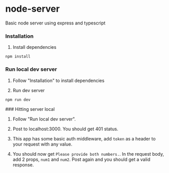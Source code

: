 # node-server

Basic node server using express and typescript

### Installation

1. Install dependencies

```
npm install
```

### Run local dev server

1. Follow "Installation" to install dependencies

2. Run dev server

```
npm run dev
```

### Hitting server local

1. Follow "Run local dev server".

2. Post to localhost:3000. You should get 401 status.

3. This app has some basic auth middleware, add `token` as a header to your request with any value.

4. You should now get `Please provide both numbers.`. In the request body, add 2 props, `num1` and `num2`. Post again and you should get a valid response.
